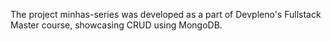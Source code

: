 The project minhas-series was developed as a part of Devpleno's Fullstack Master course, showcasing CRUD using MongoDB. 